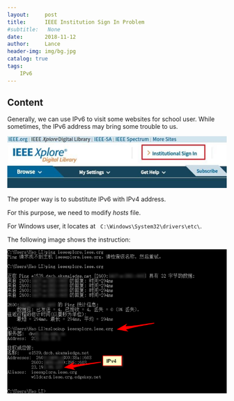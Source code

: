```yaml
---
layout:     post
title:      IEEE Institution Sign In Problem
#subtitle:   None
date:       2018-11-12
author:     Lance
header-img: img/bg.jpg
catalog: true
tags:
    IPv6
---
```


## Content

Generally, we can use IPv6 to visit some websites for school user. While sometimes, the IPv6 address may bring some trouble to us. 

![](/img/2018-11-12/problem.png)

The proper way is to substitute IPv6 with IPv4 address.

For this purpose, we need to modify *hosts*  file.

For Windows user, it locates at ` C:\Windows\System32\drivers\etc\`.

The following image shows the instruction:

![](/img/2018-11-12/ipv6.png)